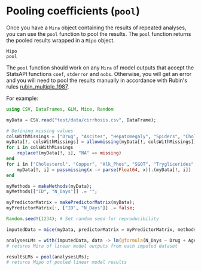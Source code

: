 # Pooling coefficients (`pool`)

Once you have a `Mira` object containing the results of repeated analyses, you can use the `pool` function to pool the results. The `pool` function returns the pooled results wrapped in a `Mipo` object.

```@docs
Mipo
pool
```

The `pool` function should work on any `Mira` of model outputs that accept the StatsAPI functions `coef`, `stderror` and `nobs`. Otherwise, you will get an error and you will need to pool the results manually in accordance with Rubin's rules [rubin_multiple_1987](@cite).

For example:

```julia
using CSV, DataFrames, GLM, Mice, Random

myData = CSV.read("test/data/cirrhosis.csv", DataFrame);

# Defining missing values
colsWithMissings = ["Drug", "Ascites", "Hepatomegaly", "Spiders", "Cholesterol", "Copper", "Alk_Phos", "SGOT", "Tryglicerides", "Platelets", "Prothrombin", "Stage"];
myData[!, colsWithMissings] = allowmissing(myData[!, colsWithMissings]);
for i in colsWithMissings
    replace!(myData[!, i], "NA" => missing)
end
for i in ["Cholesterol", "Copper", "Alk_Phos", "SGOT", "Tryglicerides", "Platelets", "Prothrombin"]
    myData[!, i] = passmissing(x -> parse(Float64, x)).(myData[!, i])
end

myMethods = makeMethods(myData);
myMethods[["ID", "N_Days"]] .= "";

myPredictorMatrix = makePredictorMatrix(myData);
myPredictorMatrix[:, ["ID", "N_Days"]] .= false;

Random.seed!(1234); # Set random seed for reproducibility

imputedData = mice(myData, predictorMatrix = myPredictorMatrix, methods = myMethods);

analysesLMs = with(imputedData, data -> lm(@formula(N_Days ~ Drug + Age + Stage + Bilirubin), data));
# returns Mira of linear model outputs from each imputed dataset

resultsLMs = pool(analysesLMs);
# returns Mipo of pooled linear model results
```